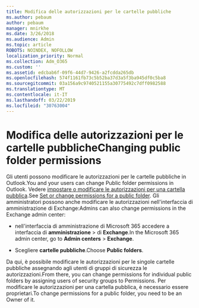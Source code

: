 ```yaml
---
title: Modifica delle autorizzazioni per le cartelle pubbliche
ms.author: pebaum
author: pebaum
manager: mnirkhe
ms.date: 3/26/2018
ms.audience: Admin
ms.topic: article
ROBOTS: NOINDEX, NOFOLLOW
localization_priority: Normal
ms.collection: Adm_O365
ms.custom: ''
ms.assetid: edcbab6f-09f6-44d7-9426-a2fcdda265db
ms.openlocfilehash: 574f1161fb73c5b52ba37d3a5f3ba945df0c5ba8
ms.sourcegitcommit: 03a156a9c9740521155a30775492c7dff0982588
ms.translationtype: MT
ms.contentlocale: it-IT
ms.lasthandoff: 03/22/2019
ms.locfileid: "30763004"
---
```

# <a name="changing-public-folder-permissions"></a><span data-ttu-id="6aa0a-102">Modifica delle autorizzazioni per le cartelle pubbliche</span><span class="sxs-lookup"><span data-stu-id="6aa0a-102">Changing public folder permissions</span></span>

<span data-ttu-id="6aa0a-103">Gli utenti possono modificare le autorizzazioni per le cartelle pubbliche in Outlook.</span><span class="sxs-lookup"><span data-stu-id="6aa0a-103">You and your users can change Public folder permissions in Outlook.</span></span> <span data-ttu-id="6aa0a-104">Vedere [impostare o modificare le autorizzazioni per una cartella pubblica](https://support.office.com/article/set-or-change-permissions-for-a-public-folder-b2e0440c-7873-48ec-9ff2-b1a20b723005).</span><span class="sxs-lookup"><span data-stu-id="6aa0a-104">See [Set or change permissions for a public folder](https://support.office.com/article/set-or-change-permissions-for-a-public-folder-b2e0440c-7873-48ec-9ff2-b1a20b723005).</span></span> <span data-ttu-id="6aa0a-105">Gli amministratori possono anche modificare le autorizzazioni nell'interfaccia di amministrazione di Exchange:</span><span class="sxs-lookup"><span data-stu-id="6aa0a-105">Admins can also change permissions in the Exchange admin center:</span></span>
  
- <span data-ttu-id="6aa0a-106">nell'interfaccia di amministrazione di Microsoft 365 accedere a interfaccia di **amministrazione** \> di **Exchange**.</span><span class="sxs-lookup"><span data-stu-id="6aa0a-106">In the Microsoft 365 admin center, go to **Admin centers** \> **Exchange**.</span></span>
    
- <span data-ttu-id="6aa0a-107">Scegliere **cartelle pubbliche**.</span><span class="sxs-lookup"><span data-stu-id="6aa0a-107">Choose **Public folders**.</span></span>
    
<span data-ttu-id="6aa0a-108">Da qui, è possibile modificare le autorizzazioni per le singole cartelle pubbliche assegnando agli utenti di gruppi di sicurezza le autorizzazioni.</span><span class="sxs-lookup"><span data-stu-id="6aa0a-108">From there, you can change permissions for individual public folders by assigning users of security groups to Permissions.</span></span> <span data-ttu-id="6aa0a-109">Per modificare le autorizzazioni per una cartella pubblica, è necessario essere proprietari.</span><span class="sxs-lookup"><span data-stu-id="6aa0a-109">To change permissions for a public folder, you need to be an Owner of it.</span></span>
  

